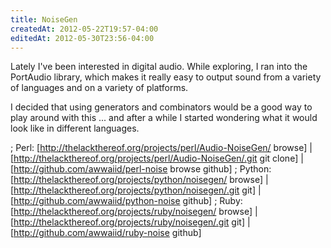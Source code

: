 ```yaml
---
title: NoiseGen
createdAt: 2012-05-22T19:57-04:00
editedAt: 2012-05-30T23:56-04:00
---
```


Lately I've been interested in digital audio. While exploring, I ran into the PortAudio library, which makes it really easy to output sound from a variety of languages and on a variety of platforms.

I decided that using generators and combinators would be a good way to play around with this ... and after a while I started wondering what it would look like in different languages.

; Perl: [http://thelackthereof.org/projects/perl/Audio-NoiseGen/ browse] | [http://thelackthereof.org/projects/perl/Audio-NoiseGen/.git git clone] | [http://github.com/awwaiid/perl-noise browse github]
; Python: [http://thelackthereof.org/projects/python/noisegen/ browse] | [http://thelackthereof.org/projects/python/noisegen/.git git] | [http://github.com/awwaiid/python-noise github]
; Ruby: [http://thelackthereof.org/projects/ruby/noisegen/ browse] | [http://thelackthereof.org/projects/ruby/noisegen/.git git] | [http://github.com/awwaiid/ruby-noise github]


